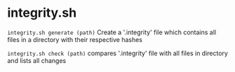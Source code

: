 # integrity.sh

`integrity.sh generate (path)`
Create a '.integrity' file which contains all files in a directory with their
respective hashes

`integrity.sh check (path)`
compares '.integrity' file with all files in directory and lists all changes
